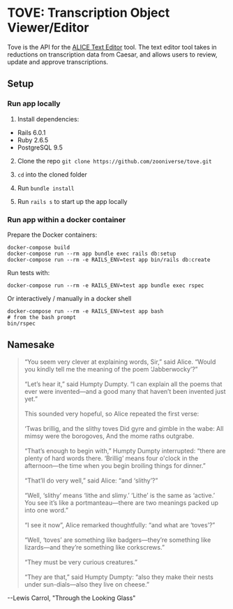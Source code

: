 # TOVE: Transcription Object Viewer/Editor

Tove is the API for the [ALICE Text Editor](https://github.com/zooniverse/text-editor) tool. The text editor tool takes in reductions on transcription data from Caesar, and allows users to review, update and approve transcriptions.

## Setup

### Run app locally

1. Install dependencies:
- Rails 6.0.1
- Ruby 2.6.5
- PostgreSQL 9.5

2. Clone the repo `git clone https://github.com/zooniverse/tove.git` 

3. `cd` into the cloned folder   

4. Run `bundle install`  

5. Run `rails s` to start up the app locally


### Run app within a docker container

Prepare the Docker containers:

```
docker-compose build
docker-compose run --rm app bundle exec rails db:setup
docker-compose run --rm -e RAILS_ENV=test app bin/rails db:create
```

Run tests with:

```
docker-compose run --rm -e RAILS_ENV=test app bundle exec rspec
```

Or interactively / manually in a docker shell

```
docker-compose run --rm -e RAILS_ENV=test app bash
# from the bash prompt
bin/rspec
```

## Namesake

>“You seem very clever at explaining words, Sir,” said Alice. “Would you kindly tell me the meaning of the poem ‘Jabberwocky’?”
>\
>\
>“Let’s hear it,” said Humpty Dumpty. “I can explain all the poems that ever were invented—and a good many that haven’t been invented just yet.”
>\
>\
This sounded very hopeful, so Alice repeated the first verse:
>\
>\
‘Twas brillig, and the slithy toves
Did gyre and gimble in the wabe:
All mimsy were the borogoves,
And the mome raths outgrabe.
>\
>\
“That’s enough to begin with,” Humpty Dumpty interrupted: “there are plenty of hard words there. ‘Brillig’ means four o'clock in the afternoon—the time when you begin broiling things for dinner.”
>\
>\
“That’ll do very well,” said Alice: “and ‘slithy’?”
>\
>\
“Well, ‘slithy’ means ‘lithe and slimy.’ ‘Lithe’ is the same as ‘active.’ You see it’s like a portmanteau—there are two meanings packed up into one word.”
>\
>\
“I see it now”, Alice remarked thoughtfully: “and what are ‘toves’?”
>\
>\
“Well, ‘toves’ are something like badgers—they’re something like lizards—and they’re something like corkscrews.”
>\
>\
“They must be very curious creatures.”
>\
>\
“They are that,” said Humpty Dumpty: “also they make their nests under sun-dials—also they live on cheese.”

--Lewis Carrol, "Through the Looking Glass"

